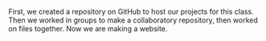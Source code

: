 First, we created a repository on GitHub to host our projects for this class. 
Then we worked in groups to make a collaboratory repository, then worked on files together.
Now we are making a website. 
